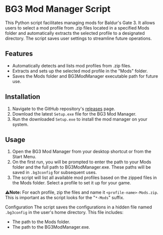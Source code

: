 # BG3 Mod Manager Script
This Python script facilitates managing mods for Baldur's Gate 3. It allows users to select a mod profile from .zip files located in a specified Mods folder and automatically extracts the selected profile to a designated directory. The script saves user settings to streamline future operations.

## Features
- Automatically detects and lists mod profiles from .zip files.
- Extracts and sets up the selected mod profile in the "Mods" folder.
- Saves the Mods folder and BG3ModManager executable path for future use.

## Installation
  1. Navigate to the GitHub repository's [releases](https://github.com/vidun-jay/BG3-Mod-Profile-Switcher/releases/tag/v0.1.0) page.
2. Download the latest `Setup.exe` file for the BG3 Mod Manager.
3. Run the downloaded `Setup.exe` to install the mod manager on your system.

## Usage
1. Open the BG3 Mod Manager from your desktop shortcut or from the Start Menu.
2. On the first run, you will be prompted to enter the path to your Mods folder and the full path to BG3ModManager.exe. These paths will be saved in `.bg3config` for subsequent uses.
3. The script will list all available mod profiles based on the zipped files in the Mods folder. Select a profile to set it up for your game.

⚠️**Note:** For each profile, zip the files and name it `<profile-name>-Mods.zip`. This is important as the script looks for the "`*-Mods`" suffix.

Configuration
The script saves the configurations in a hidden file named `.bg3config` in the user's home directory. This file includes:

- The path to the Mods folder.
- The path to the BG3ModManager.exe.
